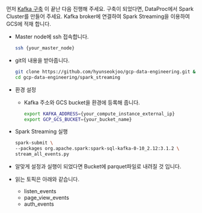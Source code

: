 먼저 [Kafka 구축](../kafka/README.md) 이 끝난 다음 진행해 주세요. 구축이 되었다면, DataProc에서 Spark Cluster를 만들어 주세요. Kafka broker에 연결하여 Spark Streaming을 이용하여 GCS에 적재 합니다.

- Master node에 ssh 접속합니다.
  ```bash
  ssh {your_master_node}
  ```

- git의 내용을 받아줍니다.
  ```bash
  git clone https://github.com/hyunseokjoo/gcp-data-engineering.git && \
  cd gcp-data-engineering/spark_streaming
  ```

- 환경 설정
  - Kafka 주소와 GCS bucket을 환경에 등록해 줍니다.
    ```bash
    export KAFKA_ADDRESS={your_compute_instance_external_ip}
    export GCP_GCS_BUCKET={your_bucket_name}
    ```

- Spark Streaming 실행
  ```bash
  spark-submit \
  --packages org.apache.spark:spark-sql-kafka-0-10_2.12:3.1.2 \
  stream_all_events.py
  ```

- 알맞게 설정과 실행이 되었다면 Bucket에 parquet파일로 내려질 것 입니다.

- 읽는 토픽은 아래와 같습니다.
  - listen_events
  - page_view_events
  - auth_events